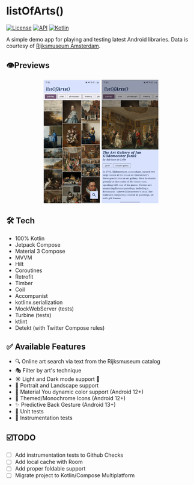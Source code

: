 # listOfArts()
<a href="https://opensource.org/licenses/Apache-2.0"><img alt="License" src="https://img.shields.io/badge/License-Apache%202.0-blue.svg"/></a>
<a href="https://android-arsenal.com/api?level=23"><img alt="API" src="https://img.shields.io/badge/API-23%2B-brightgreen.svg?style=flat"/></a>
[![Kotlin](https://img.shields.io/badge/kotlin-1.9.22-blue.svg?logo=kotlin)](http://kotlinlang.org)

A simple demo app for playing and testing latest Android libraries. Data is courtesy of [Rijksmuseum Amsterdam](https://www.rijksmuseum.nl/en).

## 👁️Previews
<p align="center">
<img src="imgs/home.png" width="30%"/>
<img src="imgs/details.png" width="30%"/>
</p>

## 🛠 Tech
- 100% Kotlin
- Jetpack Compose
- Material 3 Compose
- MVVM
- Hilt
- Coroutines
- Retrofit
- Timber
- Coil
- Accompanist
- kotlinx.serialization
- MockWebServer (tests)
- Turbine (tests)
- ktlint
- Detekt (with Twitter Compose rules)

## ✅ Available Features
- 🔍 Online art search via text from the Rijksmuseum catalog
- 🎭 Filter by art's technique
- ☀️ Light and Dark mode support 🌙
- 🔄 Portrait and Landscape support
- 🎨 Material You dynamic color support (Android 12+)
- 📱 Themed/Monochrome Icons (Android 12+)
- ✨ Predictive Back Gesture (Android 13+)
- 🧪 Unit tests
- 🔬 Instrumentation tests

## ☑️TODO
- [ ] Add instrumentation tests to Github Checks
- [ ] Add local cache with Room
- [ ] Add proper foldable support
- [ ] Migrate project to Kotlin/Compose Multiplatform
